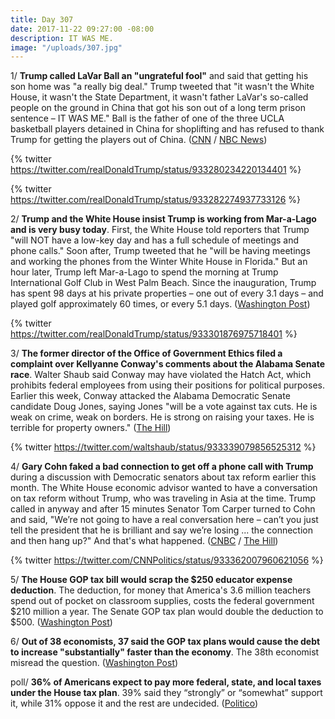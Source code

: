 ```yaml
---
title: Day 307
date: 2017-11-22 09:27:00 -08:00
description: IT WAS ME.
image: "/uploads/307.jpg"
---
```


1/ **Trump called LaVar Ball an "ungrateful fool"** and said that getting his son home was "a really big deal." Trump tweeted that "it wasn't the White House, it wasn't the State Department, it wasn't father LaVar's so-called people on the ground in China that got his son out of a long term prison sentence – IT WAS ME." Ball is the father of one of the three UCLA basketball players detained in China for shoplifting and has refused to thank Trump for getting the players out of China. ([CNN](https://www.cnn.com/2017/11/22/politics/trump-lavar-ball-tweets/index.html) / [NBC News](https://www.nbcnews.com/politics/donald-trump/president-trump-rips-lavar-ball-yet-again-blasting-him-fool-n823211))

{% twitter https://twitter.com/realDonaldTrump/status/933280234220134401 %}

{% twitter https://twitter.com/realDonaldTrump/status/933282274937733126 %}

2/ **Trump and the White House insist Trump is working from Mar-a-Lago and is very busy today**. First, the White House told reporters that Trump "will NOT have a low-key day and has a full schedule of meetings and phone calls." Soon after, Trump tweeted that he "will be having meetings and working the phones from the Winter White House in Florida." But an hour later, Trump left Mar-a-Lago to spend the morning at Trump International Golf Club in West Palm Beach. Since the inauguration, Trump has spent 98 days at his private properties – one out of every 3.1 days – and played golf approximately 60 times, or every 5.1 days. ([Washington Post](https://www.washingtonpost.com/news/politics/wp/2017/11/22/trumps-team-insists-he-has-a-full-schedule-an-hour-before-he-goes-golfing/))

{% twitter https://twitter.com/realDonaldTrump/status/933301876975718401 %}

3/ **The former director of the Office of Government Ethics filed a complaint over Kellyanne Conway's comments about the Alabama Senate race**. Walter Shaub said Conway may have violated the Hatch Act, which prohibits federal employees from using their positions for political purposes. Earlier this week, Conway attacked the Alabama Democratic Senate candidate Doug Jones, saying Jones "will be a vote against tax cuts. He is weak on crime, weak on borders. He is strong on raising your taxes. He is terrible for property owners."  ([The Hill](http://thehill.com/homenews/administration/361528-former-ethics-chief-files-complaint-after-conways-comments-on-alabama))

{% twitter https://twitter.com/waltshaub/status/933339079856525312 %}

4/ **Gary Cohn faked a bad connection to get off a phone call with Trump** during a discussion with Democratic senators about tax reform earlier this month. The White House economic advisor wanted to have a conversation on tax reform without Trump, who was traveling in Asia at the time. Trump called in anyway and after 15 minutes Senator Tom Carper turned to Cohn and said, "We’re not going to have a real conversation here – can’t you just tell the president that he is brilliant and say we’re losing ... the connection and then hang up?" And that's what happened. ([CNBC](https://www.cnbc.com/2017/11/22/tom-carper-says-gary-cohn-faked-bad-connection-to-get-off-trump-call.html) / [The Hill](http://thehill.com/homenews/house/361553-dem-senator-gary-cohn-faked-a-bad-connection-to-get-off-phone-call-with-trump))

{% twitter https://twitter.com/CNNPolitics/status/933362007960621056 %}

5/ **The House GOP tax bill would scrap the $250 educator expense deduction**. The deduction, for money that America's 3.6 million teachers spend out of pocket on classroom supplies, costs the federal government $210 million a year. The Senate GOP tax plan would double the deduction to $500. ([Washington Post](https://www.washingtonpost.com/news/wonk/wp/2017/11/22/house-republicans-have-a-little-known-plan-to-raise-taxes-on-teachers-by-2-billion/))

6/ **Out of 38 economists, 37 said the GOP tax plans would cause the debt to increase "substantially" faster than the economy**. The 38th economist misread the question. ([Washington Post](https://www.washingtonpost.com/news/wonk/wp/2017/11/22/37-of-38-economists-said-the-gop-tax-plans-would-grow-the-debt-the-38th-misread-the-question/))

poll/ **36% of Americans expect to pay more federal, state, and local taxes under the House tax plan**. 39% said they “strongly” or “somewhat” support it, while 31% oppose it and the rest are undecided. ([Politico](https://www.politico.com/story/2017/11/22/poll-house-tax-plan-184169))
